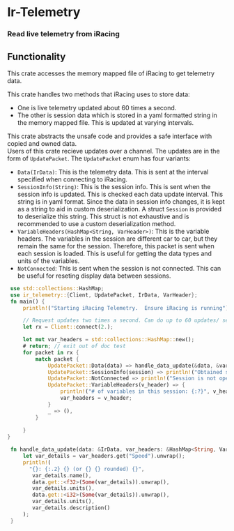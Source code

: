 # Ir-Telemetry
### **Read live telemetry from iRacing**

 ## Functionality
 This crate accesses the memory mapped file of iRacing to get telemetry data.
   
 This crate handles two methods that iRacing uses to store data:  
 - One is live telemetry updated about 60 times a second.  
  - The other is session data which is stored in a yaml formatted string in the memory mapped file. This is updated at varying intervals.  

 This crate abstracts the unsafe code and provides a safe interface with copied and owned data.  
 Users of this crate recieve updates over a channel.  The updates are in the form of `UpdatePacket`.
 The `UpdatePacket` enum has four variants:
 - `Data(IrData)`: This is the telemetry data.  This is sent at the interval specified when connecting to iRacing.
 - `SessionInfo(String)`: This is the session info.  This is sent when the session info is updated.  This is checked each data update interval.
 This string is in yaml format.  Since the data in session info changes, it is kept as a string to aid in custom deserialization.
 A struct `Session` is provided to deserialize this string.  This struct is not exhaustive and is recommended to use a custom deserialization method.
 - `VariableHeaders(HashMap<String, VarHeader>)`: This is the variable headers.  The variables in the session are different car to car, but they remain
 the same for the session.  Therefore, this packet is sent when each session is loaded.  This is useful for getting the data types and units of the variables.
 - `NotConnected`: This is sent when the session is not connected.  This can be useful for reseting display data between sessions.


```rust
 use std::collections::HashMap;
 use ir_telemetry::{Client, UpdatePacket, IrData, VarHeader};
 fn main() {
     println!("Starting iRacing Telemetry.  Ensure iRacing is running");

     // Request updates two times a second. Can do up to 60 updates/ second
     let rx = Client::connect(2.);

     let mut var_headers = std::collections::HashMap::new();
     # return; // exit out of doc test
     for packet in rx {
         match packet {
             UpdatePacket::Data(data) => handle_data_update(&data, &var_headers),
             UpdatePacket::SessionInfo(session) => println!("Obtained session data!"),
             UpdatePacket::NotConnected => println!("Session is not open"),
             UpdatePacket::VariableHeaders(v_header) => {
                 println!("# of variables in this session: {:?}", v_header.len());
                 var_headers = v_header;
             }
             _ => (),
         }
         
     }
}

 fn handle_data_update(data: &IrData, var_headers: &HashMap<String, VarHeader>) {
     let var_details = var_headers.get("Speed").unwrap();
     println!(
       "{}: {:.2} {} (or {} {} rounded) {}",
        var_details.name(),
        data.get::<f32>(Some(var_details)).unwrap(),
        var_details.units(),
        data.get::<i32>(Some(var_details)).unwrap(),
        var_details.units(),
        var_details.description()
     );
 }
 ```